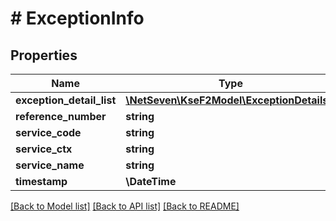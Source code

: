 # # ExceptionInfo

## Properties

Name | Type | Description | Notes
------------ | ------------- | ------------- | -------------
**exception_detail_list** | [**\NetSeven\KseF2Model\ExceptionDetails[]**](ExceptionDetails.md) |  | [optional]
**reference_number** | **string** |  | [optional]
**service_code** | **string** |  | [optional]
**service_ctx** | **string** |  | [optional]
**service_name** | **string** |  | [optional]
**timestamp** | **\DateTime** |  | [optional]

[[Back to Model list]](../../README.md#models) [[Back to API list]](../../README.md#endpoints) [[Back to README]](../../README.md)
